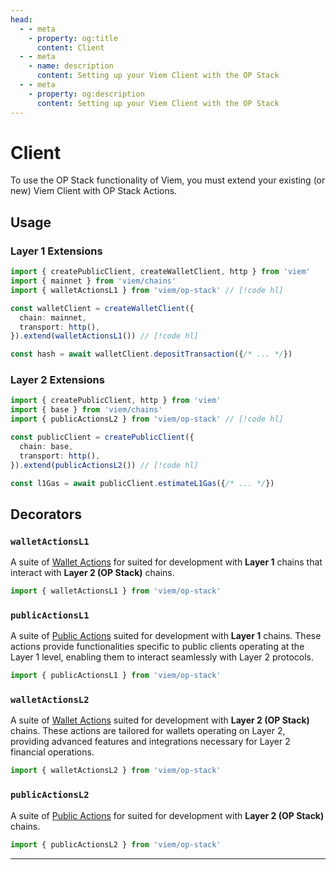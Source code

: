 ```yaml
---
head:
  - - meta
    - property: og:title
      content: Client
  - - meta
    - name: description
      content: Setting up your Viem Client with the OP Stack
  - - meta
    - property: og:description
      content: Setting up your Viem Client with the OP Stack
---
```


# Client

To use the OP Stack functionality of Viem, you must extend your existing (or new) Viem Client with OP Stack Actions.

## Usage

### Layer 1 Extensions

```ts
import { createPublicClient, createWalletClient, http } from 'viem'
import { mainnet } from 'viem/chains'
import { walletActionsL1 } from 'viem/op-stack' // [!code hl]

const walletClient = createWalletClient({
  chain: mainnet,
  transport: http(),
}).extend(walletActionsL1()) // [!code hl]

const hash = await walletClient.depositTransaction({/* ... */})
```

### Layer 2 Extensions

```ts
import { createPublicClient, http } from 'viem'
import { base } from 'viem/chains'
import { publicActionsL2 } from 'viem/op-stack' // [!code hl]

const publicClient = createPublicClient({
  chain: base,
  transport: http(),
}).extend(publicActionsL2()) // [!code hl]

const l1Gas = await publicClient.estimateL1Gas({/* ... */})
```

## Decorators

### `walletActionsL1`

A suite of [Wallet Actions](./actions/estimateL1Gas.md) for suited for development with **Layer 1** chains that interact with **Layer 2 (OP Stack)** chains.

```ts
import { walletActionsL1 } from 'viem/op-stack'
```

### `publicActionsL1`

A suite of [Public Actions](./actions/getTimeToProve.md) suited for development with **Layer 1** chains. These actions provide functionalities specific to public clients operating at the Layer 1 level, enabling them to interact seamlessly with Layer 2 protocols.

```ts
import { publicActionsL1 } from 'viem/op-stack'
```

### `walletActionsL2`

A suite of [Wallet Actions](./actions/estimateL1Fee.md) suited for development with **Layer 2 (OP Stack)** chains. These actions are tailored for wallets operating on Layer 2, providing advanced features and integrations necessary for Layer 2 financial operations.

```ts
import { walletActionsL2 } from 'viem/op-stack'
```

### `publicActionsL2`

A suite of [Public Actions](./actions/estimateL1Gas.md) for suited for development with **Layer 2 (OP Stack)** chains.

```ts
import { publicActionsL2 } from 'viem/op-stack'
```

---

